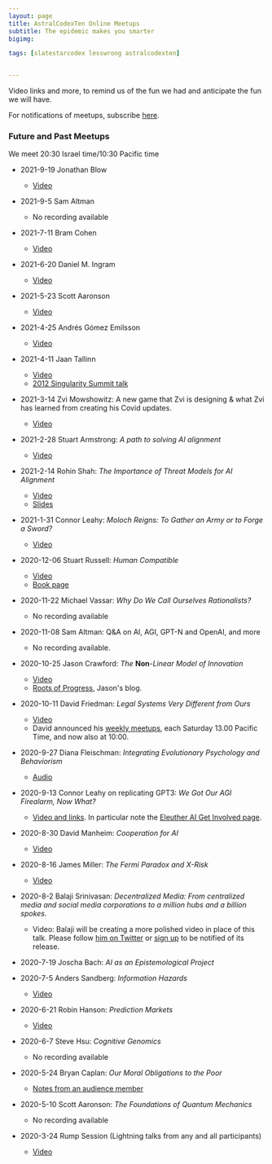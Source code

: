 ```yaml
---
layout: page
title: AstralCodexTen Online Meetups
subtitle: The epidemic makes you smarter
bigimg:

tags: [slatestarcodex lesswrong astralcodexten]


---
```


Video links and more, to remind us of the fun we had and anticipate the fun we will have.

For notifications of meetups, subscribe [here](https://ssconlinemeetup.substack.com/).

### Future and Past Meetups

We meet 20:30 Israel time/10:30 Pacific time

* 2021-9-19 Jonathan Blow
  * [Video](https://youtu.be/JyJRZprVjdY)
* 2021-9-5 Sam Altman
  * No recording available
* 2021-7-11 Bram Cohen 
  * [Video](https://youtu.be/tKP0mnJj4FI)
* 2021-6-20 Daniel M. Ingram
  * [Video](https://www.youtube.com/watch?v=I1A209wxVow)
* 2021-5-23 Scott Aaronson
  * [Video](https://www.youtube.com/watch?v=DEYUt1tJlck)
* 2021-4-25 Andrés Gómez Emilsson 
  * [Video](https://www.youtube.com/watch?v=sxWIy2X0SDw)
* 2021-4-11 Jaan Tallinn 
  * [Video](https://youtu.be/qQCB0geKRUE)
  * [2012 Singularity  Summit talk](https://vimeo.com/54718573)
* 2021-3-14 Zvi Mowshowitz: A new game that Zvi is designing & what Zvi has learned from creating his Covid updates.
  * [Video](https://youtu.be/TXTH8Jg-0PQ)
* 2021-2-28 Stuart Armstrong: *A path to solving AI alignment*
  * [Video](https://youtu.be/UgwhC8bA74Q)
* 2021-2-14 Rohin Shah: *The Importance of Threat Models for AI Alignment*
  *  [Video](https://youtu.be/VC_J_skJNMs)
  *  [Slides](https://docs.google.com/presentation/d/1_lZ8RKnXTgYnZXBH80qbNafyh8a-TcIwp_cwbW3m674/edit?urp=gmail_link&gxids=7628#slide=id.p)
* 2021-1-31 Connor Leahy: *Moloch Reigns: To Gather an Army or to Forge a Sword?*  
  * [Video](https://www.youtube.com/watch?v=JSUvx_16zLQ)
* 2020-12-06 Stuart Russell: *Human Compatible*
  * [Video](https://youtu.be/lKK9-0d_8sE)
  * [Book page](https://people.eecs.berkeley.edu/~russell/hc.html)
* 2020-11-22 Michael Vassar:  *Why Do We Call Ourselves Rationalists?*
  * No recording available
* 2020-11-08 Sam Altman: Q&A on AI, AGI, GPT-N and OpenAI, and more
  * No recording available.
* 2020-10-25 Jason Crawford: *The* **Non**-*Linear Model of Innovation*  
  * [Video](https://youtu.be/No7OezzFkfo)
  * [Roots of Progress](https://rootsofprogress.org/), Jason's blog.
* 2020-10-11 David Friedman: *Legal Systems Very Different from Ours*
  * [Video](https://www.youtube.com/watch?v=xbqhxCyd2BI)
  * David announced his [weekly meetups](https://www.daviddfriedman.com/SSC%20Meetups%20announcement.html), each Saturday 13.00 Pacific Time, and now also at 10:00.
* 2020-9-27 Diana Fleischman: *Integrating Evolutionary Psychology and Behaviorism*
  * [Audio](https://youtu.be/TXPTghSnrn4)
* 2020-9-13 Connor Leahy on replicating GPT3: *We Got Our AGI Firealarm, Now What?*
  * [Video and links](https://www.youtube.com/watch?v=pGjyiqJZPJo). In particular note the [Eleuther AI Get Involved page](https://www.eleuther.ai/get-involved).
* 2020-8-30 David Manheim: *Cooperation for AI*
  * [Video](https://youtu.be/1fCm6Z16leg)
* 2020-8-16 James Miller: *The Fermi Paradox and X-Risk*
  * [Video](https://youtu.be/jisNYZpmnmU) 
* 2020-8-2 Balaji Srinivasan: *Decentralized Media: From centralized media and social media corporations to a million hubs and a billion spokes.*
  * Video: Balaji will be creating a more polished video in place of this talk. Please follow [him on Twitter](https://twitter.com/balajis/) or [sign up](https://balajis.com/signup) to be notified of its release.
* 2020-7-19 Joscha Bach:  *AI as an Epistemological Project*
* 2020-7-5 Anders Sandberg: *Information Hazards*
  * [Video](https://www.youtube.com/watch?v=Wn2vgQGNI_c)
* 2020-6-21 Robin Hanson: *Prediction Markets*
  * [Video](https://www.youtube.com/watch?v=uc4W4BlJ-zc)
* 2020-6-7 Steve Hsu: *Cognitive Genomics*
  * No recording available
* 2020-5-24 Bryan Caplan: *Our Moral Obligations to the Poor*
  
  * [Notes from an audience member](https://www.zappable.com/2020/05/bryan-caplan-on-who-to-blame-for-poverty.html)
* 2020-5-10 Scott Aaronson: *The Foundations of Quantum Mechanics*
  * No recording available
* 2020-3-24 Rump Session (Lightning talks from any and all participants)
  * [Video](https://youtu.be/YdfM45Oyzhk)